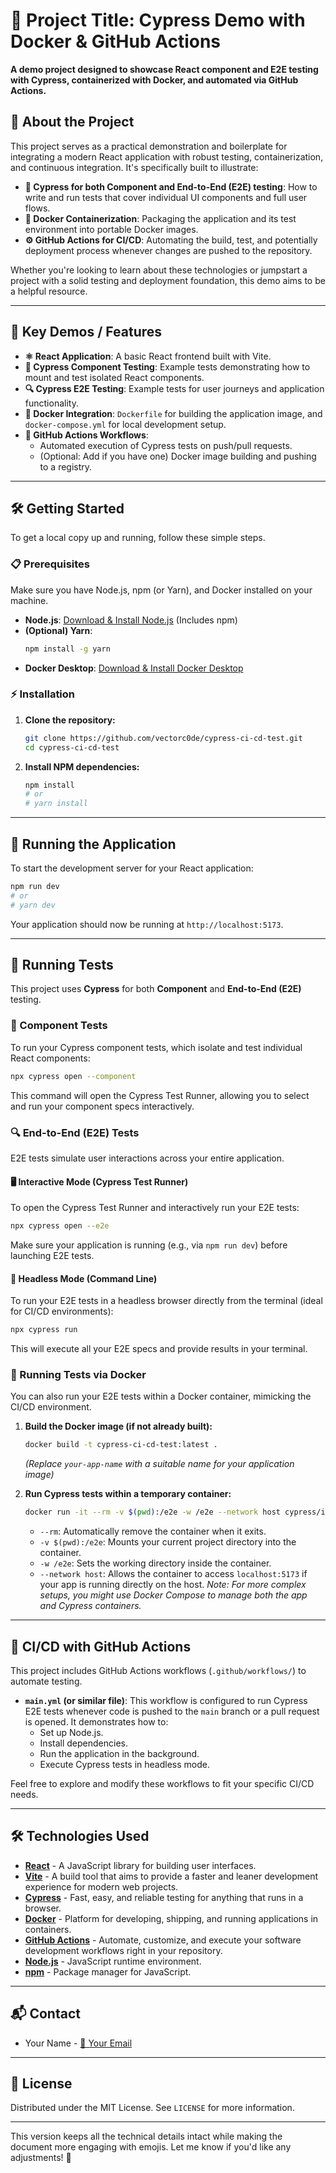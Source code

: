 # 🚀 Project Title: Cypress Demo with Docker & GitHub Actions  

**A demo project designed to showcase React component and E2E testing with Cypress, containerized with Docker, and automated via GitHub Actions.**  

## 📖 About the Project  

This project serves as a practical demonstration and boilerplate for integrating a modern React application with robust testing, containerization, and continuous integration. It's specifically built to illustrate:  

  * **🧪 Cypress for both Component and End-to-End (E2E) testing**: How to write and run tests that cover individual UI components and full user flows.  
  * **🐳 Docker Containerization**: Packaging the application and its test environment into portable Docker images.  
  * **⚙️ GitHub Actions for CI/CD**: Automating the build, test, and potentially deployment process whenever changes are pushed to the repository.  

Whether you're looking to learn about these technologies or jumpstart a project with a solid testing and deployment foundation, this demo aims to be a helpful resource.  

-----  

## 🔑 Key Demos / Features  

  * **⚛️ React Application**: A basic React frontend built with Vite.  
  * **🧩 Cypress Component Testing**: Example tests demonstrating how to mount and test isolated React components.  
  * **🔍 Cypress E2E Testing**: Example tests for user journeys and application functionality.  
  * **🐳 Docker Integration**: `Dockerfile` for building the application image, and `docker-compose.yml` for local development setup.  
  * **🤖 GitHub Actions Workflows**:  
      * Automated execution of Cypress tests on push/pull requests.  
      * (Optional: Add if you have one) Docker image building and pushing to a registry.  

-----  

## 🛠️ Getting Started  

To get a local copy up and running, follow these simple steps.  

### 📋 Prerequisites  

Make sure you have Node.js, npm (or Yarn), and Docker installed on your machine.  

  * **Node.js**: [Download & Install Node.js](https://nodejs.org/en/download/) (Includes npm)  
  * **(Optional) Yarn**:  
    ```bash  
    npm install -g yarn  
    ```  
  * **Docker Desktop**: [Download & Install Docker Desktop](https://www.docker.com/products/docker-desktop/)  

### ⚡ Installation  

1.  **Clone the repository:**  

    ```bash  
    git clone https://github.com/vectorc0de/cypress-ci-cd-test.git  
    cd cypress-ci-cd-test  
    ```  

2.  **Install NPM dependencies:**  

    ```bash  
    npm install  
    # or  
    # yarn install  
    ```  

-----  

## 🏃 Running the Application  

To start the development server for your React application:  

```bash  
npm run dev  
# or  
# yarn dev  
```  

Your application should now be running at `http://localhost:5173`.  

-----  

## 🧪 Running Tests  

This project uses **Cypress** for both **Component** and **End-to-End (E2E)** testing.  

### 🧩 Component Tests  

To run your Cypress component tests, which isolate and test individual React components:  

```bash  
npx cypress open --component  
```  

This command will open the Cypress Test Runner, allowing you to select and run your component specs interactively.  

### 🔍 End-to-End (E2E) Tests  

E2E tests simulate user interactions across your entire application.  

#### **🖥️ Interactive Mode (Cypress Test Runner)**  

To open the Cypress Test Runner and interactively run your E2E tests:  

```bash  
npx cypress open --e2e  
```  

Make sure your application is running (e.g., via `npm run dev`) before launching E2E tests.  

#### **🤖 Headless Mode (Command Line)**  

To run your E2E tests in a headless browser directly from the terminal (ideal for CI/CD environments):  

```bash  
npx cypress run  
```  

This will execute all your E2E specs and provide results in your terminal.  

### 🐳 Running Tests via Docker  

You can also run your E2E tests within a Docker container, mimicking the CI/CD environment.  

1.  **Build the Docker image (if not already built):**  

    ```bash  
    docker build -t cypress-ci-cd-test:latest .  
    ```  

    *(Replace `your-app-name` with a suitable name for your application image)*  

2.  **Run Cypress tests within a temporary container:**  

    ```bash  
    docker run -it --rm -v $(pwd):/e2e -w /e2e --network host cypress/included:13.13.1 # Or your specific Cypress version  
    ```  

      * `--rm`: Automatically remove the container when it exits.  
      * `-v $(pwd):/e2e`: Mounts your current project directory into the container.  
      * `-w /e2e`: Sets the working directory inside the container.  
      * `--network host`: Allows the container to access `localhost:5173` if your app is running directly on the host. *Note: For more complex setups, you might use Docker Compose to manage both the app and Cypress containers.*  

-----  

## 🔄 CI/CD with GitHub Actions  

This project includes GitHub Actions workflows (`.github/workflows/`) to automate testing.  

  * **`main.yml` (or similar file)**: This workflow is configured to run Cypress E2E tests whenever code is pushed to the `main` branch or a pull request is opened. It demonstrates how to:  
      * Set up Node.js.  
      * Install dependencies.  
      * Run the application in the background.  
      * Execute Cypress tests in headless mode.  

Feel free to explore and modify these workflows to fit your specific CI/CD needs.  

-----  

## 🛠️ Technologies Used  

  * **[React](https://react.dev/)** - A JavaScript library for building user interfaces.  
  * **[Vite](https://vitejs.dev/)** - A build tool that aims to provide a faster and leaner development experience for modern web projects.  
  * **[Cypress](https://www.cypress.io/)** - Fast, easy, and reliable testing for anything that runs in a browser.  
  * **[Docker](https://www.docker.com/)** - Platform for developing, shipping, and running applications in containers.  
  * **[GitHub Actions](https://docs.github.com/en/actions)** - Automate, customize, and execute your software development workflows right in your repository.  
  * **[Node.js](https://nodejs.org/)** - JavaScript runtime environment.  
  * **[npm](https://www.npmjs.com/)** - Package manager for JavaScript.  

-----  

## 📬 Contact  

  * Your Name - [📧 Your Email](mailto:github@containerdevs.com)  

-----  

## 📜 License  

Distributed under the MIT License. See `LICENSE` for more information.  

---  

This version keeps all the technical details intact while making the document more engaging with emojis. Let me know if you'd like any adjustments! 🚀